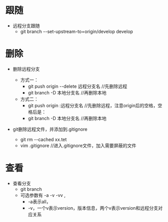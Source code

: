 # 跟随
+ 远程分支跟随
  + git branch --set-upstream-to=origin/develop develop

# 删除 
+ 删除远程分支
  + 方式一：
    + git push origin --delete 远程分支名  //先删除远程
    + git branch -D 本地分支名 //再删除本地
  + 方式二：
    + git push origin :远程分支名          //先删除远程，注意origin后的空格，空格后是：
    + git branch -D 本地分支名 //再删除本地

+ git删除远程文件，并添加到.gitignore
  + git rm --cached xx.tet
  + vim .gitignore  //进入.gitignore文件，加入需要屏蔽的文件

# 查看 
+ 查看分支
  + git branch
  + 可选参数有 -a -v -vv ,
    + -a表示all，
    + -v，一个v表示version，版本信息，两个v表示version和远程分支对应关系




